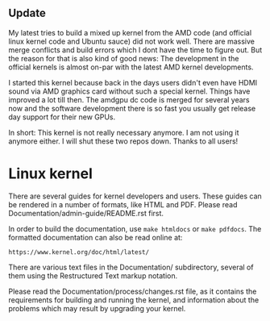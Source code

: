## Update

My latest tries to build a mixed up kernel from the AMD code (and official linux kernel code and Ubuntu sauce) did not work well. There are massive merge conflicts and build errors which I dont have the time to figure out. But the reason for that is also kind of good news: The development in the official kernels is almost on-par with the latest AMD kernel developments.

I started this kernel because back in the days users didn't even have HDMI sound via AMD graphics card without such a special kernel. Things have improved a lot till then. The amdgpu dc code is merged for several years now and the software development there is so fast you usually get release day support for their new GPUs.

In short: This kernel is not really necessary anymore. I am not using it anymore either. I will shut these two repos down. Thanks to all users!



Linux kernel
============

There are several guides for kernel developers and users. These guides can
be rendered in a number of formats, like HTML and PDF. Please read
Documentation/admin-guide/README.rst first.

In order to build the documentation, use ``make htmldocs`` or
``make pdfdocs``.  The formatted documentation can also be read online at:

    https://www.kernel.org/doc/html/latest/

There are various text files in the Documentation/ subdirectory,
several of them using the Restructured Text markup notation.

Please read the Documentation/process/changes.rst file, as it contains the
requirements for building and running the kernel, and information about
the problems which may result by upgrading your kernel.
